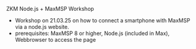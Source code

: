 ZKM Node.js + MaxMSP Workshop

- Workshop on 21.03.25 on how to connect a smartphone with MaxMSP via a node.js website.
- prerequisites: MaxMSP 8 or higher, Node.js (included in Max), Webbrowser to access the page
  

